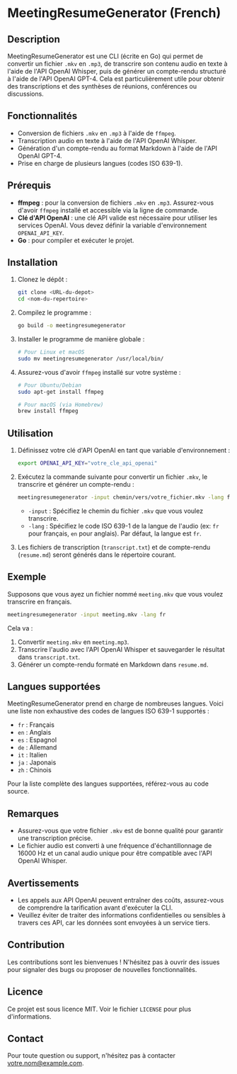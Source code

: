 # MeetingResumeGenerator (French)

## Description

MeetingResumeGenerator est une CLI (écrite en Go) qui permet de convertir un fichier `.mkv` en `.mp3`, de transcrire son contenu audio en texte à l'aide de l'API OpenAI Whisper, puis de générer un compte-rendu structuré à l'aide de l'API OpenAI GPT-4. Cela est particulièrement utile pour obtenir des transcriptions et des synthèses de réunions, conférences ou discussions.

## Fonctionnalités
- Conversion de fichiers `.mkv` en `.mp3` à l'aide de `ffmpeg`.
- Transcription audio en texte à l'aide de l'API OpenAI Whisper.
- Génération d'un compte-rendu au format Markdown à l'aide de l'API OpenAI GPT-4.
- Prise en charge de plusieurs langues (codes ISO 639-1).

## Prérequis

- **ffmpeg** : pour la conversion de fichiers `.mkv` en `.mp3`. Assurez-vous d'avoir `ffmpeg` installé et accessible via la ligne de commande.
- **Clé d'API OpenAI** : une clé API valide est nécessaire pour utiliser les services OpenAI. Vous devez définir la variable d'environnement `OPENAI_API_KEY`.
- **Go** : pour compiler et exécuter le projet.

## Installation

1. Clonez le dépôt :
   ```sh
   git clone <URL-du-depot>
   cd <nom-du-repertoire>
   ```
2. Compilez le programme :
   ```sh
   go build -o meetingresumegenerator
   ```
3. Installer le programme de manière globale :
   ```sh
   # Pour Linux et macOS
   sudo mv meetingresumegenerator /usr/local/bin/
   ```
4. Assurez-vous d'avoir `ffmpeg` installé sur votre système :
   ```sh
   # Pour Ubuntu/Debian
   sudo apt-get install ffmpeg

   # Pour macOS (via Homebrew)
   brew install ffmpeg
   ```

## Utilisation

1. Définissez votre clé d'API OpenAI en tant que variable d'environnement :
   ```sh
   export OPENAI_API_KEY="votre_cle_api_openai"
   ```

2. Exécutez la commande suivante pour convertir un fichier `.mkv`, le transcrire et générer un compte-rendu :
   ```sh
   meetingresumegenerator -input chemin/vers/votre_fichier.mkv -lang fr
   ```

   - `-input` : Spécifiez le chemin du fichier `.mkv` que vous voulez transcrire.
   - `-lang` : Spécifiez le code ISO 639-1 de la langue de l'audio (ex: `fr` pour français, `en` pour anglais). Par défaut, la langue est `fr`.

3. Les fichiers de transcription (`transcript.txt`) et de compte-rendu (`resume.md`) seront générés dans le répertoire courant.

## Exemple

Supposons que vous ayez un fichier nommé `meeting.mkv` que vous voulez transcrire en français.

```sh
meetingresumegenerator -input meeting.mkv -lang fr
```

Cela va :
1. Convertir `meeting.mkv` en `meeting.mp3`.
2. Transcrire l'audio avec l'API OpenAI Whisper et sauvegarder le résultat dans `transcript.txt`.
3. Générer un compte-rendu formaté en Markdown dans `resume.md`.

## Langues supportées

MeetingResumeGenerator prend en charge de nombreuses langues. Voici une liste non exhaustive des codes de langues ISO 639-1 supportés :

- `fr` : Français
- `en` : Anglais
- `es` : Espagnol
- `de` : Allemand
- `it` : Italien
- `ja` : Japonais
- `zh` : Chinois

Pour la liste complète des langues supportées, référez-vous au code source.

## Remarques

- Assurez-vous que votre fichier `.mkv` est de bonne qualité pour garantir une transcription précise.
- Le fichier audio est converti à une fréquence d'échantillonnage de 16000 Hz et un canal audio unique pour être compatible avec l'API OpenAI Whisper.

## Avertissements

- Les appels aux API OpenAI peuvent entraîner des coûts, assurez-vous de comprendre la tarification avant d'exécuter la CLI.
- Veuillez éviter de traiter des informations confidentielles ou sensibles à travers ces API, car les données sont envoyées à un service tiers.

## Contribution

Les contributions sont les bienvenues ! N'hésitez pas à ouvrir des issues pour signaler des bugs ou proposer de nouvelles fonctionnalités.

## Licence

Ce projet est sous licence MIT. Voir le fichier `LICENSE` pour plus d'informations.

## Contact

Pour toute question ou support, n'hésitez pas à contacter [votre.nom@example.com](mailto:votre.nom@example.com).
